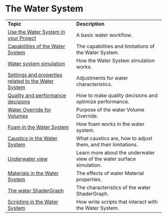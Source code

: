 # The Water System


<table>
<tr>
<td>
<b>Topic</b>
</td>
<td>
<b>Description</b>
</td>
</tr>

<tr>
<td>
<a href="WaterSystem-use.md">Use the Water System in your Project</a>
</td>
<td>
A basic water workflow.
</td>
</tr>

<tr>
<td>
<a href="WaterSystem-Overview.md">Capabilities of the Water System</a>
</td>
<td>
The capabilities and limitations of the Water System.
</td>
</tr>

<tr>
<td>
<a href="WaterSystem-simulation.md">Water system simulation</a>
</td>
<td>
How the Water System simulation works.
</td>
</tr>


<tr>
<td>
<a href="WaterSystem-Properties.md">Settings and properties related to the Water System</a>
</td>
<td>
Adjustments for water characteristics.
</td>
</tr>




<tr>
<td>
<a href="WaterSystem-QualityPerformance.md">Quality and performance decisions</a>
</td>
<td>
How to make quality decisions and optimize performance.
</td>
</tr>

<tr>
<td>
<a href="WaterSystem-VolOverride.md">Water Override for Volumes</a>
</td>
<td>
Purpose of the water Volume Override.
</td>
</tr>



<tr>
<td>
<a href="WaterSystem-foam.md">Foam in the Water System</a>
</td>
<td>
How foam works in the water system.
</td>
</tr>

<tr>
<td>
<a href="WaterSystem-caustics.md">Caustics in the Water System</a>
</td>
<td>
What caustics are, how to adjust them, and their limitations.
</td>
</tr>

<tr>
<td>
<a href="WaterSystem-underwater.md">Underwater view</a>
</td>
<td>
Learn more about the underwater view of the water surface simulation.
</td>
</tr>

<tr>
<td>
<a href="WaterSystem-Materials.md">Materials in the Water System</a>
</td>
<td>
The effects of water Material properties.
</td>
</tr>

<tr>
<td>
<a href="WaterSystem-ShaderGraph.md">The water ShaderGraph</a>
</td>
<td>
The characteristics of the water ShaderGraph.
</td>
</tr>


<tr>
<td>
<a href="WaterSystem-scripting.md">Scripting in the Water System</a>
</td>
<td>
How write scripts that interact with the Water System.
</td>
</tr>


</table>


